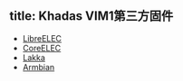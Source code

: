 title: Khadas VIM1第三方固件
---

* [LibreELEC](https://libreelec.tv/)
* [CoreELEC](https://github.com/CoreELEC/CoreELEC/releases)
* [Lakka]()
* [Armbian]()
